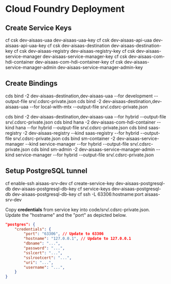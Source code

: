 # Cloud Foundry Deployment

## Create Service Keys
cf csk dev-aisaas-uaa dev-aisaas-uaa-key
cf csk dev-aisaas-api-uaa dev-aisaas-api-uaa-key
cf csk dev-aisaas-destination dev-aisaas-destination-key
cf csk dev-aisaas-registry dev-aisaas-registry-key
cf csk dev-aisaas-service-manager dev-aisaas-service-manager-key 
cf csk dev-aisaas-com-hdi-container dev-aisaas-com-hdi-container-key
cf csk dev-aisaas-service-manager-admin dev-aisaas-service-manager-admin-key

## Create Bindings
cds bind -2 dev-aisaas-destination,dev-aisaas-uaa --for development --output-file srv/.cdsrc-private.json
cds bind -2 dev-aisaas-destination,dev-aisaas-uaa --for local-with-mtx --output-file srv/.cdsrc-private.json

cds bind -2 dev-aisaas-destination,dev-aisaas-uaa --for hybrid --output-file srv/.cdsrc-private.json
cds bind hana -2 dev-aisaas-com-hdi-container --kind hana --for hybrid --output-file srv/.cdsrc-private.json
cds bind saas-registry -2 dev-aisaas-registry --kind saas-registry --for hybrid --output-file srv/.cdsrc-private.json
cds bind sm-container -2 dev-aisaas-service-manager --kind service-manager --for hybrid --output-file srv/.cdsrc-private.json
cds bind sm-admin -2 dev-aisaas-service-manager-admin --kind service-manager --for hybrid --output-file srv/.cdsrc-private.json

## Setup PostgreSQL tunnel

cf enable-ssh aisaas-srv-dev
cf create-service-key dev-aisaas-postgresql-db dev-aisaas-postgresql-db-key
cf service-keys dev-aisaas-postgresql-db dev-aisaas-postgresql-db-key
cf ssh -L 63306:hostname:port aisaas-srv-dev

Copy **credentials** from service key into code/srv/.cdsrc-private.json. Update the "hostname" and the "port" as depicted below.

```json
"postgres": {
    "credentials": {
        "port": "63306", // Update to 63306
        "hostname": "127.0.0.1", // Update to 127.0.0.1
        "dbname": "...",
        "password": "...",
        "sslcert": "...",
        "sslrootcert": "...",
        "uri": "...",
        "username": "...",
    }
}